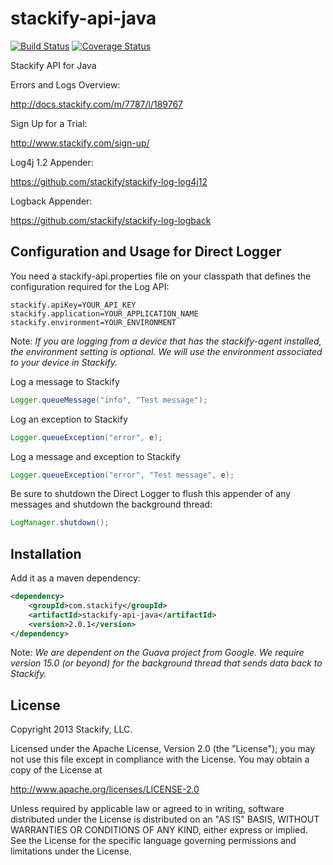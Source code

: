 # stackify-api-java

[![Build Status](https://travis-ci.org/stackify/stackify-api-java.png)](https://travis-ci.org/stackify/stackify-api-java)
[![Coverage Status](https://coveralls.io/repos/stackify/stackify-api-java/badge.png?branch=master)](https://coveralls.io/r/stackify/stackify-api-java?branch=master)

Stackify API for Java

Errors and Logs Overview:

http://docs.stackify.com/m/7787/l/189767

Sign Up for a Trial:

http://www.stackify.com/sign-up/

Log4j 1.2 Appender:

https://github.com/stackify/stackify-log-log4j12

Logback Appender:

https://github.com/stackify/stackify-log-logback

## Configuration and Usage for Direct Logger

You need a stackify-api.properties file on your classpath that defines the configuration required for the Log API:
```
stackify.apiKey=YOUR_API_KEY
stackify.application=YOUR_APPLICATION_NAME
stackify.environment=YOUR_ENVIRONMENT
```

Note: *If you are logging from a device that has the stackify-agent installed, the environment setting is optional. We will use the environment associated to your device in Stackify.*

Log a message to Stackify 
```java
Logger.queueMessage("info", "Test message");
```

Log an exception to Stackify 
```java
Logger.queueException("error", e);
```

Log a message and exception to Stackify 
```java
Logger.queueException("error", "Test message", e);
```

Be sure to shutdown the Direct Logger to flush this appender of any messages and shutdown the background thread:
```java
LogManager.shutdown();
```

## Installation

Add it as a maven dependency:
```xml
<dependency>
    <groupId>com.stackify</groupId>
    <artifactId>stackify-api-java</artifactId>
    <version>2.0.1</version>
</dependency>
```

Note: *We are dependent on the Guava project from Google. We require version 15.0 (or beyond) for the background thread that sends data back to Stackify.*

## License

Copyright 2013 Stackify, LLC.

Licensed under the Apache License, Version 2.0 (the "License");
you may not use this file except in compliance with the License.
You may obtain a copy of the License at

   http://www.apache.org/licenses/LICENSE-2.0

Unless required by applicable law or agreed to in writing, software
distributed under the License is distributed on an "AS IS" BASIS,
WITHOUT WARRANTIES OR CONDITIONS OF ANY KIND, either express or implied.
See the License for the specific language governing permissions and
limitations under the License.
